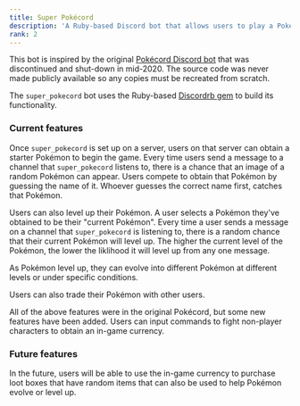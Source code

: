 ```yaml
---
title: Super Pokécord
description: 'A Ruby-based Discord bot that allows users to play a Pokémon-like game.'
rank: 2
---
```


This bot is inspired by the original [Pokécord Discord bot](https://www.distractify.com/p/what-happened-to-pokecord) that was discontinued and shut-down in mid-2020. The source code was never made publicly available so any copies must be recreated from scratch.

The `super_pokecord` bot uses the Ruby-based [Discordrb gem](https://github.com/discordrb/discordrb) to build its functionality.

### Current features

Once `super_pokecord` is set up on a server, users on that server can obtain a starter Pokémon to begin the game. Every time users send a message to a channel that `super_pokecord` listens to, there is a chance that an image of a random Pokémon can appear. Users compete to obtain that Pokémon by guessing the name of it. Whoever guesses the correct name first, catches that Pokémon.

Users can also level up their Pokémon. A user selects a Pokémon they've obtained to be their "current Pokémon". Every time a user sends a message on a channel that `super_pokecord` is listening to, there is a random chance that their current Pokémon will level up. The higher the current level of the Pokémon, the lower the liklihood it will level up from any one message.

As Pokémon level up, they can evolve into different Pokémon at different levels or under specific conditions.

Users can also trade their Pokémon with other users.

All of the above features were in the original Pokécord, but some new features have been added. Users can input commands to fight non-player characters to obtain an in-game currency.

### Future features

In the future, users will be able to use the in-game currency to purchase loot boxes that have random items that can also be used to help Pokémon evolve or level up.
